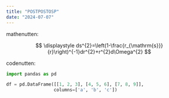 ```yaml
---
title: "POSTPOSTOSP"
date: "2024-07-07"
---
```


mathenutten:

$$
\displaystyle ds^{2}=\left(1-\frac{r_{\mathrm{s}}}{r}\right)^{-1}dr^{2}+r^{2}d\Omega^{2}
$$

codenutten:

```python
import pandas as pd

df = pd.DataFrame([[1, 2, 3], [4, 5, 6], [7, 8, 9]],
                  columns=['a', 'b', 'c'])